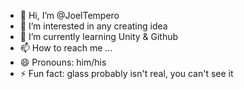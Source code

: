 - 👋 Hi, I’m @JoelTempero
- 👀 I’m interested in any creating idea
- 🌱 I’m currently learning Unity & Github
- 📫 How to reach me ...
- 😄 Pronouns: him/his
- ⚡ Fun fact: glass probably isn't real, you can't see it

<!---
JoelTempero/JoelTempero is a ✨ special ✨ repository because its `README.md` (this file) appears on your GitHub profile.
You can click the Preview link to take a look at your changes.
--->
